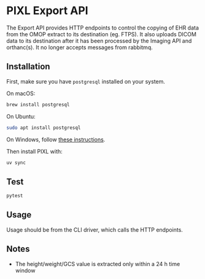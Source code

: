 # PIXL Export API

The Export API provides HTTP endpoints to control the copying of EHR data from the OMOP extract
to its destination (eg. FTPS). It also uploads DICOM data to its destination after it has been
processed by the Imaging API and orthanc(s).
It no longer accepts messages from rabbitmq.

## Installation

First, make sure you have `postgresql` installed on your system.

On macOS:

```bash
brew install postgresql
```

On Ubuntu:

```bash
sudo apt install postgresql
```

On Windows, follow [these instructions](https://www.postgresqltutorial.com/postgresql-getting-started/install-postgresql/).

Then install PIXL with:

```bash
uv sync
```

## Test

```bash
pytest
```

## Usage

Usage should be from the CLI driver, which calls the HTTP endpoints.

## Notes

- The height/weight/GCS value is extracted only within a 24 h time window
